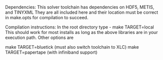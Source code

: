 Dependencies:
  This solver toolchain has dependencies on HDF5, METIS, and TINYXML
  They are all included here and their location must be correct in 
  make.opts for compilation to succeed.

Compilation instructions:
  In the root directory type - make TARGET=local
  This should work for most installs as long as the above libraries are
  in your execution path. Other options are
  
  make TARGET=bluetick (must also switch toolchain to XLC)
  make TARGET=papertape (with infiniband support)
